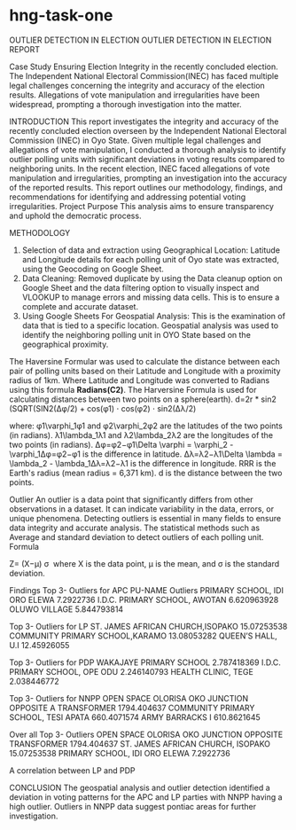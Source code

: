 # hng-task-one
OUTLIER DETECTION IN ELECTION 
OUTLIER DETECTION IN ELECTION REPORT 
 
Case Study
Ensuring Election Integrity in the recently concluded election. The Independent National Electoral Commission(INEC) has faced multiple legal challenges concerning the integrity and accuracy of the election results. Allegations of vote manipulation and irregularities have been widespread, prompting a thorough investigation into the matter.
 
INTRODUCTION
This report investigates the integrity and accuracy of the recently concluded election overseen by the Independent National Electoral Commission (INEC) in Oyo State. Given multiple legal challenges and allegations of vote manipulation, I conducted a thorough analysis to identify outlier polling units with significant deviations in voting results compared to neighboring units. In the recent election, INEC faced allegations of vote manipulation and irregularities, prompting an investigation into the accuracy of the reported results. This report outlines our methodology, findings, and recommendations for identifying and addressing potential voting irregularities.
Project Purpose
This analysis aims to ensure transparency and uphold the democratic process.
 
METHODOLOGY
1.    Selection of data and extraction using Geographical Location: Latitude and Longitude details for each polling unit of Oyo state was extracted, using the Geocoding on Google Sheet.
2.    Data Cleaning: Removed duplicate by using the Data cleanup option on Google Sheet and the data filtering option to visually inspect and VLOOKUP to manage errors and missing data cells. This is to ensure a complete and accurate dataset.
3.    Using Google Sheets For Geospatial Analysis: This is the examination of data that is tied to a specific location. Geospatial analysis was used to identify the neighboring polling unit in OYO State based on the geographical proximity.
 
 The Haversine Formular was used to calculate the distance between each pair of polling units based on their Latitude and Longitude with a proximity radius of 1km. Where Latitude and Longitude was converted to Radians using this formula   **Radians(C2)**.
The Harversine Formula is used for calculating distances between two points on a sphere(earth).
d=2r * sin2 (SQRT(SIN2(Δφ/2​) + cos(φ1​) ⋅ cos(φ2​) ⋅ sin2(Δλ/2​)


 
where:
φ1\varphi_1φ1​ and φ2\varphi_2φ2​ are the latitudes of the two points (in radians).
λ1\lambda_1λ1​ and λ2\lambda_2λ2​ are the longitudes of the two points (in radians).
Δφ=φ2−φ1\Delta \varphi = \varphi_2 - \varphi_1Δφ=φ2​−φ1​ is the difference in latitude.
Δλ=λ2−λ1\Delta \lambda = \lambda_2 - \lambda_1Δλ=λ2​−λ1​ is the difference in longitude.
RRR is the Earth's radius (mean radius = 6,371 km).
d is the distance between the two points.
 
Outlier
An outlier is a data point that significantly differs from other observations in a dataset. It can indicate variability in the data, errors, or unique phenomena. Detecting outliers is essential in many fields to ensure data integrity and accurate analysis.
The statistical methods such as Average and standard deviation to detect outliers of each polling unit.
Formula
 
Z= (X−μ) σ ​
where X is the data point, μ is the mean, and σ is the standard deviation.
 






Findings 
Top 3- Outliers for APC
PU-NAME                                	Outliers
PRIMARY SCHOOL, IDI ORO ELEWA
7.2922736
I.D.C. PRIMARY SCHOOL, AWOTAN
6.620963928
OLUWO VILLAGE
5.844793814

 
Top 3- Outliers for LP
ST. JAMES AFRICAN CHURCH,ISOPAKO
15.07253538
COMMUNITY PRIMARY SCHOOL,KARAMO
13.08053282
QUEEN’S HALL, U.I
12.45926055

 
Top 3- Outliers for PDP
WAKAJAYE PRIMARY SCHOOL
2.787418369
I.D.C. PRIMARY SCHOOL, OPE ODU
2.246140793
HEALTH CLINIC, TEGE
2.038446772

 




Top 3- Outliers for NNPP
OPEN SPACE OLORISA OKO JUNCTION OPPOSITE A TRANSFORMER
1794.404637
COMMUNITY PRIMARY SCHOOL, TESI APATA
660.4071574
ARMY BARRACKS I
610.8621645

 
Over all Top 3- Outliers
OPEN SPACE OLORISA OKO JUNCTION OPPOSITE TRANSFORMER
1794.404637
ST. JAMES AFRICAN CHURCH, ISOPAKO
15.07253538
PRIMARY SCHOOL, IDI ORO ELEWA
7.2922736

 
 
 
 
 
 A correlation between LP and PDP




CONCLUSION
The geospatial analysis and outlier detection identified a deviation in voting patterns for the APC and LP parties with NNPP having a high outlier.
Outliers in NNPP data suggest pontiac areas for further investigation.
 
 


